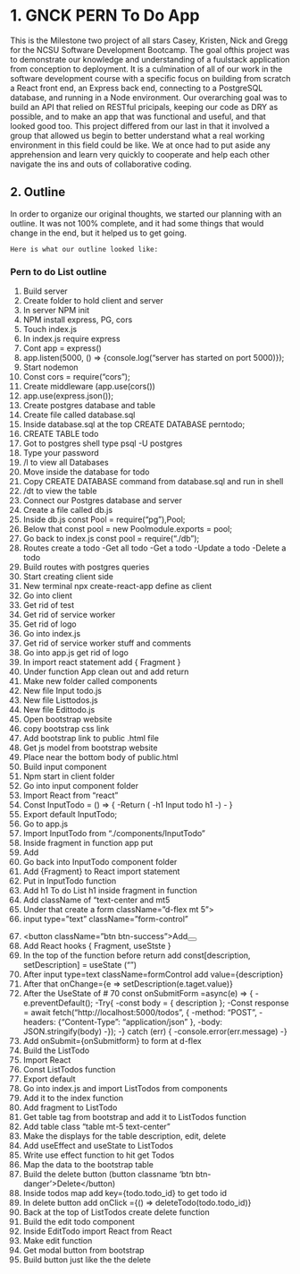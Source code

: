 # 1. GNCK PERN To Do App
<div class="force-word-wrap">
    This is the Milestone two project of all stars Casey, Kristen, Nick and Gregg for the NCSU Software Development Bootcamp.  The goal ofthis project was to demonstrate our knowledge and understanding of a fuulstack application from conception to deployment.  It is a culmination of all of our work in the software development course with a specific focus on building from scratch a React front end, an Express back end, connecting to a PostgreSQL database, and running in a Node environment. Our overarching goal was to build an API that relied on RESTful pricipals, keeping our code as DRY as possible, and to make an app that was functional and useful, and that looked good too. This project differed from our last in that it involved a group that allowed us begin to better understand what a real working environment in this field could be like.  We at once had to put aside any apprehension and learn very quickly to cooperate and help each other navigate the ins and outs of collaborative coding.  
</div>

##  2. Outline 
<div class="force-word-wrap">
    In order to organize our original thoughts, we started our planning with an outline.  It was not 100% complete, and it had some things that would change in the end, but it helped us to get going.

    Here is what our outline looked like:
</div>

### Pern to do List outline

1. Build server
2. Create folder to hold client and server
3. In server NPM init
4. NPM install express, PG, cors
5. Touch index.js
6. In index.js require express
7. Cont app = express()
8. app.listen(5000, () => {console.log(“server has started on port 5000)});
9. Start nodemon
10. Const cors = require(“cors”);
11. Create middleware (app.use(cors())
12. app.use(express.json());
13. Create postgres database and table
14. Create file called database.sql
15. Inside database.sql at the top CREATE DATABASE perntodo;
16. CREATE TABLE todo
17. Got to postgres shell  type psql -U postgres
18. Type your password
19. /l to view all Databases
20. Move inside the database for todo
21. Copy CREATE DATABASE command from database.sql and run in shell
22. /dt to view the table
23. Connect our Postgres database and server
24. Create a file called db.js
25. Inside db.js   const Pool = require(“pg”),Pool;
26. Below that const pool = new Poolmodule.exports = pool;
27. Go back to index.js    const pool = require(“./db”);
28. Routes create a todo
    -Get all todo
    -Get a todo
    -Update a todo
    -Delete a todo
29. Build routes with postgres queries
30. Start creating client side
31. New terminal  npx create-react-app define as client
32. Go into client
33. Get rid of test
34. Get rid of service worker
35. Get rid of logo
36. Go into index.js
37. Get rid of service worker stuff and comments
38. Go into app.js get rid of logo
39. In import react statement add { Fragment }
40. Under function App clean out and add return <fragment></fragment>
41. Make new folder called components
42. New file Input todo.js
43. New file Listtodos.js
44. New file Edittodo.js 
45. Open bootstrap website 
46. copy  bootstrap css link
47. Add bootstrap link to public .html file 
48. Get js model from bootstrap website
49. Place near the bottom body of public.html
50. Build input component
51. Npm start in client folder
52. Go into input component folder 
53. Import React from “react”
54. Const InputTodo = () => {
				-Return (
				-h1 Input todo h1
				-)
			    - }
55. Export default InputTodo;
56. Go to app.js 
57. Import InputTodo from “./components/InputTodo”
58. Inside fragment in function app put <InputTodo>
59. Add <div className=”container”>
60. Go back into InputTodo component folder 
61. Add {Fragment} to React import statement
62. Put <Fragment> in InputTodo function
63. Add h1 To do List h1  inside fragment in  function
64. Add className of “text-center and mt5
65. Under that create a form className=”d-flex mt 5”>
66. <form>  input type=”text” className=”form-control”
67. <button className=”btn btn-success”>Add<button>
68. Add React hooks { Fragment, useStste }
69. In the top of the function before return add const[description, setDescription] = useState (“”)
70. After input type=text className=formControl add value={description}
71. After that onChange={e => setDescription(e.taget.value)}
72. After the UseState of # 70  const onSubmitForm =async(e) => {
					-e.preventDefault();
    -Try{
    -const body = { description };
    -Const response = await  fetch(“http://localhost:5000/todos”, {
    -method: “POST”,
    -headers: {“Content-Type”: “application/json” },
    -body:  JSON.stringify(body)
    -});
    -} catch (err) {
    -console.error(err.message)
    -}
73.    Add onSubmit={onSubmitform} to form at d-flex
74. Build the ListTodo
75. Import React
76. Const ListTodos function
77. Export default
78. Go into index.js and import ListTodos from components
79. Add it to the index function
80. Add fragment to ListTodo
81. Get table tag from bootstrap and add it to ListTodos function
82. Add table class “table mt-5 text-center”
83. Make the displays for the table description, edit, delete
84. Add useEffect and useState to ListTodos
85. Write use effect function to hit get Todos
86. Map the data to the bootstrap table
87. Build the delete button  (button classname ‘btn btn-danger’>Delete</button)
88. Inside todos map add <tr> key={todo.todo_id}</tr> to get todo id
89. In delete  button add onClick ={() => deleteTodo(todo.todo_id)}
90. Back at the top of ListTodos create delete function
91. Build the edit todo component
92. Inside EditTodo import React from React
93. Make edit function
94. Get  modal button from bootstrap
95. Build button just like the the delete





 


    



